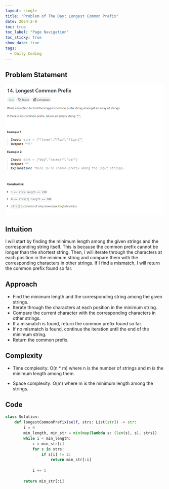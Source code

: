 ```yaml
---
layout: single
title: "Problem of The Day: Longest Common Prefix"
date: 2024-2-9
toc: true
toc_label: "Page Navigation"
toc_sticky: true
show_date: true
tags:
  - Daily Coding
---
```


## Problem Statement

![problem-14](/assets/images/2024-02-09_11-42-03-problem-14.png)

## Intuition

I will start by finding the minimum length among the given strings and the corresponding string itself. This is because the common prefix cannot be longer than the shortest string. Then, I will iterate through the characters at each position in the minimum string and compare them with the corresponding characters in other strings. If I find a mismatch, I will return the common prefix found so far.

## Approach

- Find the minimum length and the corresponding string among the given strings.
- Iterate through the characters at each position in the minimum string.
- Compare the current character with the corresponding characters in other strings.
- If a mismatch is found, return the common prefix found so far.
- If no mismatch is found, continue the iteration until the end of the minimum string.
- Return the common prefix.

## Complexity

- Time complexity:
O(n * m) where n is the number of strings and m is the minimum length among them.

- Space complexity:
O(m) where m is the minimum length among the strings.

## Code

```python
class Solution:
    def longestCommonPrefix(self, strs: List[str]) -> str:
        i = 0
        min_length, min_str = min(map(lambda s: (len(s), s), strs))
        while i < min_length:
            c = min_str[i]
            for s in strs:
                if s[i] != c:
                    return min_str[:i]

            i += 1

        return min_str[:i]
```
